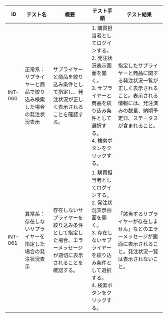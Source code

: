 | ID | テスト名 | 概要 | テスト手順 | テスト結果 |
|------|----------|--------|------------|------------|
| INT-060 | 正常系：サプライヤーと商品で絞り込み検索した場合の発注状況表示 | サプライヤーと商品を絞り込み条件として指定し、発注状況が正しく表示されることを確認する。 | 1. 購買担当者としてログインする。<br>2. 発注状況表示画面を開く。<br>3. サプライヤーと商品を絞り込み条件として選択する。<br>4. 検索ボタンをクリックする。 | 指定したサプライヤーと商品に関する発注状況一覧が正しく表示されること。表示される情報には、発注済みの数量、納期予定日、ステータスが含まれること。 |
| INT-061 | 異常系：存在しないサプライヤーを指定した場合の発注状況表示 | 存在しないサプライヤーを絞り込み条件として指定した場合、エラーメッセージが適切に表示されることを確認する。 | 1. 購買担当者としてログインする。<br>2. 発注状況表示画面を開く。<br>3. 存在しないサプライヤーを絞り込み条件として選択する。<br>4. 検索ボタンをクリックする。 | 「該当するサプライヤーが存在しません」などのエラーメッセージが画面に表示されること。発注状況一覧は表示されないこと。 | 